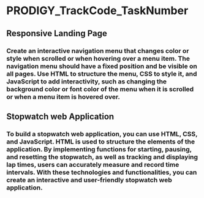 # PRODIGY_TrackCode_TaskNumber
<h2>Responsive Landing Page</h2>
<h3>Create an interactive navigation menu that changes color or style when scrolled or when hovering over a menu item. 
The navigation menu should have a fixed position and be visible on all pages.
Use HTML to structure the menu, CSS to style it, and JavaScript to add interactivity, such as changing the background color or font color of the menu when it is scrolled or when a menu item is hovered over.</h3>

<h2>Stopwatch web Application</h2>
<h3>To build a stopwatch web application, you can use HTML, CSS, and JavaScript. HTML is used to structure the elements of the application. 
By implementing functions for starting, pausing, and resetting the stopwatch, as well as tracking and displaying lap times, users can accurately measure and record time intervals. 
With these technologies and functionalities, you can create an interactive and user-friendly stopwatch web application.</h3>
